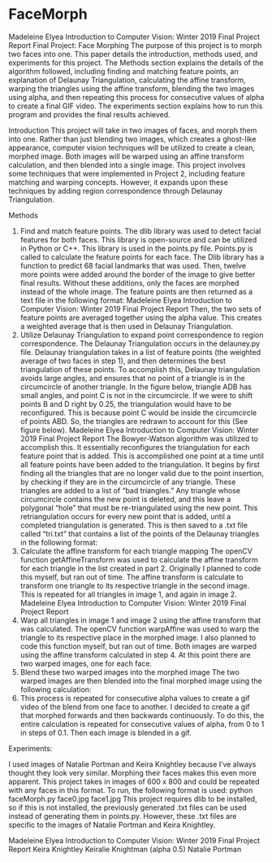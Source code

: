 # FaceMorph
Madeleine Elyea Introduction to Computer Vision: Winter 2019 Final Project Report
Final Project: Face Morphing
The purpose of this project is to morph two faces into one. This paper details the introduction, methods used, and experiments for this project. The Methods section explains the details of the algorithm followed, including finding and matching feature points, an explanation of Delaunay Triangulation, calculating the affine transform, warping the triangles using the affine transform, blending the two images using alpha, and then repeating this process for consecutive values of alpha to create a final GIF video. The experiments section explains how to run this program and provides the final results achieved.

Introduction
This project will take in two images of faces, and morph them into one. Rather than just blending two images, which creates a ghost-like appearance, computer vision techniques will be utilized to create a clean, morphed image. Both images will be warped using an affine transform calculation, and then blended into a single image. This project involves some techniques that were implemented in Project 2, including feature matching and warping concepts. However, it expands upon these techniques by adding region correspondence through Delaunay Triangulation.

Methods
1. Find and match feature points.
The dlib library was used to detect facial features for both faces. This library is open-source and can be utilized in Python or C++. This library is used in the points.py file. Points.py is called to calculate the feature points for each face. The Dlib library has a function to predict 68 facial landmarks that was used. Then, twelve more points were added around the border of the image to give better final results. Without these additions, only the faces are morphed instead of the whole image. The feature points are then returned as a text file in the following format:
 Madeleine Elyea Introduction to Computer Vision: Winter 2019 Final Project Report
Then, the two sets of feature points are averaged together using the alpha value. This creates a weighted average that is then used in Delaunay Triangulation.
2. Utilize Delaunay Triangulation to expand point correspondence to region correspondence.
The Delaunay Triangulation occurs in the delauney.py file. Delaunay triangulation takes in a list of feature points (the weighted average of two faces in step 1), and then determines the best triangulation of these points. To accomplish this, Delaunay triangulation avoids large angles, and ensures that no point of a triangle is in the circumcircle of another triangle. In the figure below, triangle ADB has small angles, and point C is not in the circumcircle.
  If we were to shift points B and D right by 0.25, the triangulation would have to be reconfigured. This is because point C would be inside the circumcircle of points ABD. So, the triangles are redrawn to account for this (See figure below).
 Madeleine Elyea Introduction to Computer Vision: Winter 2019 Final Project Report
 The Bowyer-Watson algorithm was utilized to accomplish this. It essentially reconfigures the triangulation for each feature point that is added. This is accomplished one point at a time until all feature points have been added to the triangulation. It begins by first finding all the triangles that are no longer valid due to the point insertion, by checking if they are in the circumcircle of any triangle. These triangles are added to a list of “bad triangles.” Any triangle whose circumcircle contains the new point is deleted, and this leave a polygonal “hole” that must be re-triangulated using the new point. This retriangulation occurs for every new point that is added, until a completed triangulation is generated. This is then saved to a .txt file called “tri.txt” that contains a list of the points of the Delaunay triangles in the following format:
 3. Calculate the affine transform for each triangle mapping
The openCV function getAffineTransform was used to calculate the affine transform for each triangle in the list created in part 2. Originally I planned to code this myself, but ran out of time. The affine transform is calculate to transform one triangle to its respective triangle in the second image. This is repeated for all triangles in image 1, and again in image 2.
 Madeleine Elyea Introduction to Computer Vision: Winter 2019 Final Project Report
4. Warp all triangles in image 1 and image 2 using the affine transform that was calculated.
The openCV function warpAffine was used to warp the triangle to its respective place in the morphed image. I also planned to code this function myself, but ran out of time. Both images are warped using the affine transform calculated in step 4. At this point there are two warped images, one for each face.
5. Blend these two warped images into the morphed image
The two warped images are then blended into the final morphed image using the following calculation:
6. This process is repeated for consecutive alpha values to create a gif video of the blend from one face to another.
I decided to create a gif that morphed forwards and then backwards continuously. To do this, the entire calculation is repeated for consecutive values of alpha, from 0 to 1 in steps of 0.1. Then each image is blended in a gif.

Experiments:

I used images of Natalie Portman and Keira Knightley because I’ve always thought they look very similar. Morphing their faces makes this even more apparent. This project takes in images of 600 x 800 and could be repeated with any faces in this format. To run, the following format is used:
python faceMorph.py face0.jpg face1.jpg
This project requires dlib to be installed, so if this is not installed, the previously generated .txt files can be used instead of generating them in points.py. However, these .txt files are specific to the images of Natalie Portman and Keira Knightley.
 
Madeleine Elyea Introduction to Computer Vision: Winter 2019 Final Project Report
Keira Knightley Keiralie Knightman (alpha 0.5) Natalie Portman
